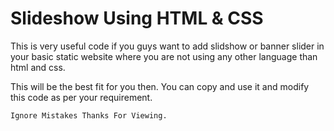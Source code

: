 # Slideshow Using HTML & CSS
This is very useful code if you guys want to add slidshow or banner slider in your basic static website where you are not using any other language than html and css.

This will be the best fit for you then. You can copy and use it and modify this code as per your requirement.

`Ignore Mistakes Thanks For Viewing.`
